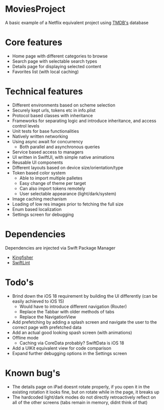 # MoviesProject
A basic example of a Netflix equivalent project using [TMDB's](https://developer.themoviedb.org/docs/getting-started) database 


# Core features
- Home page with different categories to browse
- Search page with selectable search types
- Details page for displaying selected content
- Favorites list (with local caching)

# Technical features
- Different environments based on scheme selection
- Securely kept urls, tokens etc in info.plist
- Protocol based classes with inheritance
- Frameworks for separating logic and introduce inheritance, and access control levels
- Unit tests for base functionalities
- Natively written networking
- Using async await for concurrency
   - Both parallel and asynchronous queries 
- Service based access to managers
- UI written in SwiftUI, with simple native animations
- Reusable UI components
- Different layouts based on device size/orientation/type
- Token based color system
   - Able to import multiple palletes
   - Easy change of theme per target
   - Can also import tokens remotely
   - User selectable appearance (light/dark/system)
- Image caching mechanism
- Loading of low res images prior to fetching the full size
- Enum based localization
- Settings screen for debugging

# Dependencies
Dependencies are injected via Swift Package Manager
- [Kingfisher](https://github.com/onevcat/Kingfisher) 
- [SwiftLint](https://github.com/realm/SwiftLint) 

# Todo's
- Brind down the iOS 18 requirement by building the UI differently (can be easily achieved to iOS 15) 
  - Would have to introduce different navigation (Router)
  - Replace the Tabbar with older methods of tabs 
  - Replace the NavigationView 
- Add prefetching by adding a splash screen and navigate the user to the correct page with prefetched data
- Add an actual good looking spash screen (with animations)
- Offline mode
  - Caching via CoreData probably? SwiftData is iOS 18
- Add a UIKit equivalent view for code comparison
- Expand further debugging options in the Settings screen

# Known bug's 
- The details page on iPad doesnt rotate properly, if you open it in the existing rotation it looks fine, but on rotate while in the page, it breaks up
- The hardcoded light/dark modes do not directly retroactively reflect on all of the other screens (tabs remain in memory, didnt think of that) 
